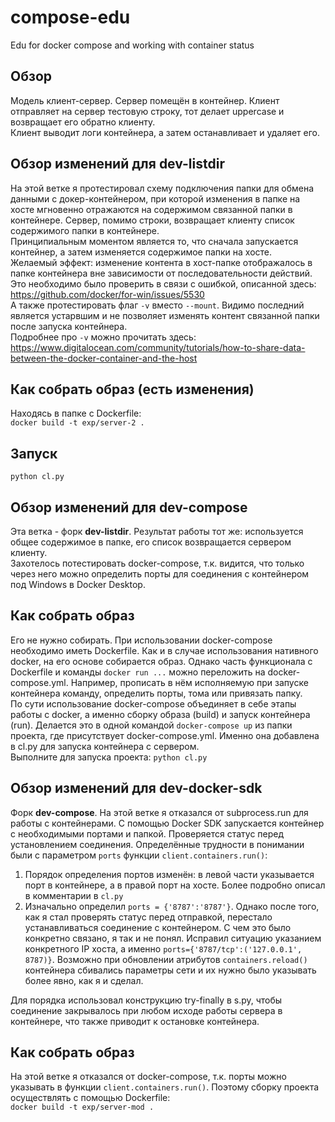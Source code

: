 # compose-edu
Edu for docker compose and working with container status

## Обзор
Модель клиент-сервер. Сервер помещён в контейнер. Клиент отправляет на сервер тестовую строку, тот делает uppercase и возвращает его обратно клиенту.  
Клиент выводит логи контейнера, а затем останавливает и удаляет его.

## Обзор изменений для dev-listdir
На этой ветке я протестировал схему подключения папки для обмена данными с докер-контейнером, при которой изменения в папке на хосте мгновенно отражаются на содержимом связанной папки в контейнере. Сервер, помимо строки, возвращает клиенту список содержимого папки в контейнере.  
Принципиальным моментом является то, что сначала запускается контейнер, а затем изменяется содержимое папки на хосте.  
Желаемый эффект: изменение контента в хост-папке отображалось в папке контейнера вне зависимости от последовательности действий.
Это необходимо было проверить в связи с ошибкой, описанной здесь:  
https://github.com/docker/for-win/issues/5530  
А также протестировать флаг <code>-v</code> вместо <code>--mount</code>. Видимо последний является устарвшим и не позволяет изменять контент связанной папки после запуска контейнера.  
Подробнее про <code>-v</code> можно прочитать здесь:  
https://www.digitalocean.com/community/tutorials/how-to-share-data-between-the-docker-container-and-the-host

## Как собрать образ (есть изменения)
Находясь в папке с Dockerfile:  
<code>docker build -t exp/server-2 .</code>
## Запуск
<code>python cl.py</code>

## Обзор изменений для dev-compose
Эта ветка - форк **dev-listdir**. Результат работы тот же: используется общее содержимое в папке, его список возвращается сервером клиенту.  
Захотелось потестировать docker-compose, т.к. видится, что только через него можно определить порты для соединения с контейнером под Windows в Docker Desktop.

## Как собрать образ
Его не нужно собирать. При использовании docker-compose необходимо иметь Dockerfile. Как и в случае использования нативного docker, на его основе собирается образ. Однако часть функционала с Dockerfile и команды <code>docker run ...</code> можно переложить на docker-compose.yml. Например, прописать в нём исполняемую при запуске контейнера команду, определить порты, тома или привязать папку.  
По сути использование docker-compose объединяет в себе этапы работы с docker, а именно сборку образа (build) и запуск контейнера (run). Делается это в одной командой <code>docker-compose up</code> из папки проекта, где присутствует docker-compose.yml. 
Именно она добавлена в cl.py для запуска контейнера с сервером.  
Выполните для запуска проекта: <code>python cl.py</code>

## Обзор изменений для dev-docker-sdk
Форк **dev-compose**. На этой ветке я отказался от subprocess.run для работы с контейнерами. С помощью Docker SDK запускается контейнер с необходимыми портами и папкой. Проверяется статус перед установлением соединения. Определённые трудности в понимании были с параметром <code>ports</code> функции <code>client.containers.run()</code>:  
1. Порядок определения портов изменён: в левой части указывается порт в контейнере, а в правой порт на хосте. Более подробно описал в комментарии в <code>cl.py</code>
2. Изначально определил <code>ports = {'8787':'8787'}</code>. Однако после того, как я стал проверять статус перед отправкой, перестало устанавливаться соединение с контейнером. С чем это было конкретно связано, я так и не понял. Исправил ситуацию указанием конкретного IP хоста, а именно <code>ports={'8787/tcp':('127.0.0.1', 8787)}</code>. Возможно при обновлении атрибутов <code>containers.reload()</code> контейнера сбивались параметры сети и их нужно было указывать более явно, как я и сделал.  
  
Для порядка использовал конструкцию try-finally в s.py, чтобы соединение закрывалось при любом исходе работы сервера в контейнере, что также приводит к остановке контейнера.

## Как собрать образ
На этой ветке я отказался от docker-compose, т.к. порты можно указывать в функции <code>client.containers.run()</code>. Поэтому сборку проекта осуществлять с помощью Dockerfile:  
<code>docker build -t exp/server-mod .</code>
